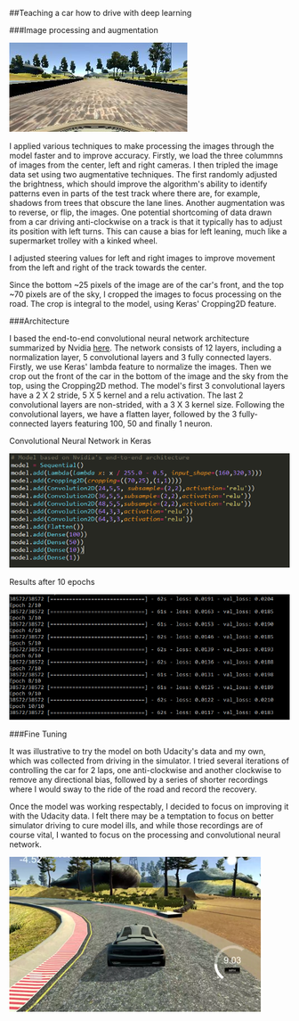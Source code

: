 
[//]: # (Image References)

[image1]: images/center_2016_12_01_13_30_48_287.jpg "Simulator"
[image2]: images/model.PNG "Convolutional Neural Network in Keras"
[image3]: images/model_results.PNG "Model Results"
[image4]: images/car_driving.PNG "Autonomous Mode"

##Teaching a car how to drive with deep learning

###Image processing and augmentation

![alt text][image1]

I applied various techniques to make processing the images through the model faster and to improve accuracy. 
Firstly, we load the three colummns of images from the center, left and right cameras. I then tripled the image data set using two augmentative techniques. The first randomly adjusted the brightness, which should improve the algorithm's ability to identify patterns even in parts of the test track where there are, for example, shadows from trees that obscure the lane lines. 
Another augmentation was to reverse, or flip, the images. One potential shortcoming of data drawn from a car driving anti-clockwise on a track is that it typically has to adjust its position with left turns. This can cause a bias for left leaning, much like a supermarket trolley with a kinked wheel. 

I adjusted steering values for left and right images to improve movement from the left and right of the track towards the center.

Since the bottom ~25 pixels of the image are of the car's front, and the top ~70 pixels are of the sky, I cropped the images to focus processing on the road. The crop is integral to the model, using Keras' Cropping2D feature.

###Architecture

I based the end-to-end convolutional neural network architecture summarized by Nvidia [here](http://bit.ly/1T206A2).
The network consists of 12 layers, including a normalization layer, 5 convolutional layers and 3 fully connected layers. 
Firstly, we use Keras' lambda feature to normalize the images. Then we crop out the front of the car in the bottom of the image and the sky from the top, using the Cropping2D method.
The model's first 3 convolutional layers have a 2 X 2 stride, 5 X 5 kernel and a relu activation. The last 2 convolutional layers are non-strided, with a 3 X 3 kernel size. Following the convolutional layers, we have a flatten layer, followed by the 3 fully-connected layers featuring 100, 50 and finally 1 neuron.

Convolutional Neural Network in Keras

![alt text][image2]


Results after 10 epochs

![alt text][image3]

###Fine Tuning

It was illustrative to try the model on both Udacity's data and my own, which was collected from driving in the simulator. I tried several iterations of controlling the car for 2 laps, one anti-clockwise and another clockwise to remove any directional bias, followed by a series of shorter recordings where I would sway to the ride of the road and record the recovery. 

Once the model was working respectably, I decided to focus on improving it with the Udacity data. I felt there may be a temptation to focus on better simulator driving to cure model ills, and while those recordings are of course vital, I wanted to focus on the processing and convolutional neural network.

![alt text][image4]
